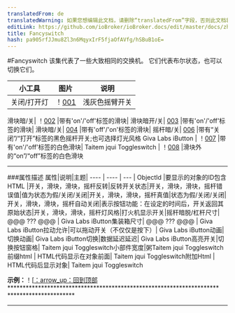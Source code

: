 ```yaml
---
translatedFrom: de
translatedWarning: 如果您想编辑此文档，请删除“translatedFrom”字段，否则此文档将再次自动翻译
editLink: https://github.com/ioBroker/ioBroker.docs/edit/master/docs/zh-cn/viz/fancyswitch.md
title: Fancyswitch
hash: pa905rfJJmu8Zl3n6MqyxIrF5fjaOfAVfg/hSBuB1oE=
---
```

#Fancyswitch
该集代表了一些大致相同的交换机。
它们代表布尔状态，也可以切换它们。

|小工具|图片|说明|
|---------------------|-------|-------------|
|关闭/打开灯| ！[001] |浅灰色摇臂开关|

滑块暗/关| ！[002] |带有'on'/'off'标签的滑块|
滑块暗开/关| [003] |带有'on'/'off'标签的滑块|
滑块暗/关| [004] |带有'off'/'on'标签的滑块|
摇杆暗/关| [006] |带有“关闭”/“打开”标签的黑色摇杆开关;也可选择灯光风格
Giva Labs iButton | ！[007] |带有'on'/'off'标签的白色滑块|
Taitem jqui Toggleswitch | ！[008] |滑块外的“on”/“off”标签的白色滑块

*********************************************************

###属性描述
属性|说明|主题|
---- | ---- | --- |
ObjectId |要显示的对象的ID包含HTML |开关，滑块，滑块，摇杆反转|反转开关状态|开关，滑块，滑块，摇杆错误值|值为状态为假/关闭/关闭|开关，滑块，滑块，摇杆真值|状态为假/关闭/关闭|开关，滑块，滑块，摇杆自动关闭|表示按钮功能：在设定的时间后，开关返回其原始状态|开关，滑块，滑块，摇杆灯风格|打火机显示开关|摇杆暗脱/杠杆尺寸| @@@ ??? @@@ | Giva Labs iButton集装箱尺寸| @@@ ??? @@@ | Giva Labs iButton拉动允许|可以拖动开关（不仅仅是按下）| Giva Labs iButton动画|切换动画| Giva Labs iButton切换|数据延迟延迟| Giva Labs iButton高亮开关|切换按钮窗格| Taitem jqui Toggleswitch小部件宽度|粥Taitem jqui Toggleswitch前缀html | HTML代码显示在对象前面| Taitem jqui Toggleswitch附加Html | HTML代码后显示对象| Taitem jqui Toggleswitch

**示例：**！[[：arrow_up：回到顶部](#Fancyswitch)********************************************************************* **********************

*********************************************************

[001]: media/fancyswitch-1.png

[002]: media/fancyswitch-2.png

[003]: media/fancyswitch-3.png

[004]: media/fancyswitch-4.png

[005]: media/fancyswitch-5.png

[006]: media/fancyswitch-6.png

[007]: media/fancyswitch_givalabsibutton.png

[008]: media/fancyswitch_taitem.png

[009]: media/fancyswitch_all.gif